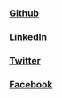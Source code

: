 ### [Github](https://www.gitgub.com/devpolas)
### [LinkedIn](www.linkedin.com/in/lipcb)
### [Twitter](https://x.com/XTWPCB)
### [Facebook](https://www.facebook.com/fbpcb)


